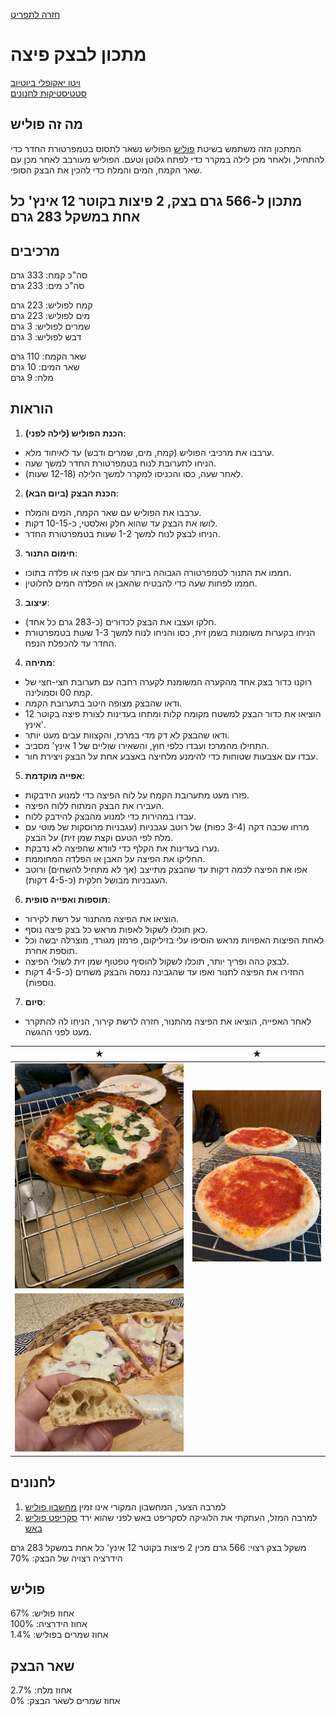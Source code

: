 [חזרה לתפריט](../index.MD)

# מתכון לבצק פיצה
[ויטו יאקופלי ביוטיוב](https://www.youtube.com/watch?v=LlrmaFmNdts&t=60s)  
[סטטיסטיקות לחנונים](#לחנונים)

## מה זה פוליש
המתכון הזה משתמש בשיטת [פוליש](https://he.wikipedia.org/wiki/%D7%91%D7%A6%D7%A7_%D7%9E%D7%A7%D7%93%D7%99%D7%9D)
הפוליש נשאר לתסוס בטמפרטורת החדר כדי להתחיל, ולאחר מכן לילה במקרר כדי לפתח גלוטן וטעם.
הפוליש מעורבב לאחר מכן עם שאר הקמח, המים והמלח כדי להכין את הבצק הסופי.

## מתכון ל-566 גרם בצק, 2 פיצות בקוטר 12 אינץ' כל אחת במשקל 283 גרם

## מרכיבים
סה"כ קמח: 333 גרם  
סה"כ מים: 233 גרם

קמח לפוליש: 223 גרם  
מים לפוליש: 223 גרם  
שמרים לפוליש: 3 גרם  
דבש לפוליש: 3 גרם

שאר הקמח: 110 גרם  
שאר המים: 10 גרם  
מלח: 9 גרם

## הוראות

1. **הכנת הפוליש (לילה לפני)**:
 - ערבבו את מרכיבי הפוליש (קמח, מים, שמרים ודבש) עד לאיחוד מלא.
 - הניחו לתערובת לנוח בטמפרטורת החדר למשך שעה.
 - לאחר שעה, כסו והכניסו למקרר למשך הלילה (12-18 שעות).

2. **הכנת הבצק (ביום הבא)**:
 - ערבבו את הפוליש עם שאר הקמח, המים והמלח.
 - לושו את הבצק עד שהוא חלק ואלסטי, כ-10-15 דקות.
 - הניחו לבצק לנוח למשך 1-2 שעות בטמפרטורת החדר.

3. **חימום התנור**:
 - חממו את התנור לטמפרטורה הגבוהה ביותר עם אבן פיצה או פלדה בתוכו.
 - חממו לפחות שעה כדי להבטיח שהאבן או הפלדה חמים לחלוטין.

3. **עיצוב**:
 - חלקו ועצבו את הבצק לכדורים (כ-283 גרם כל אחד).
 - הניחו בקערות משומנות בשמן זית, כסו והניחו לנוח למשך 1-3 שעות בטמפרטורת החדר עד להכפלת הנפח.

4. **מתיחה**:
 - רוקנו כדור בצק אחד מהקערה המשומנת לקערה רחבה עם תערובת חצי-חצי של קמח 00 וסמולינה.
 - ודאו שהבצק מצופה היטב בתערובת הקמח.
 - הוציאו את כדור הבצק למשטח מקומח קלות ומתחו בעדינות לצורת פיצה בקוטר 12 אינץ'.
 - ודאו שהבצק לא דק מדי במרכז, והקצוות עבים מעט יותר.
 - התחילו מהמרכז ועבדו כלפי חוץ, והשאירו שוליים של 1 אינץ' מסביב.
 - עבדו עם אצבעות שטוחות כדי להימנע מלחיצה באצבע אחת על הבצק ויצירת חור.

5. **אפייה מוקדמת**:
 - פזרו מעט מתערובת הקמח על לוח הפיצה כדי למנוע הידבקות.
 - העבירו את הבצק המתוח ללוח הפיצה.
 - עבדו במהירות כדי למנוע מהבצק להידבק ללוח.
 - מרחו שכבה דקה (3-4 כפות) של רוטב עגבניות (עגבניות מרוסקות של מוטי עם מלח לפי הטעם וקצת שמן זית) על הבצק.
 - נערו בעדינות את הקלף כדי לוודא שהפיצה לא נדבקת.
 - החליקו את הפיצה על האבן או הפלדה המחוממת.
 - אפו את הפיצה לכמה דקות עד שהבצק מתייצב (אך לא מתחיל להשחים) ורוטב העגבניות מבושל חלקית (כ-4-5 דקות).

6. **תוספות ואפייה סופית**:
 - הוציאו את הפיצה מהתנור על רשת לקירור.
 - כאן תוכלו לשקול לאפות מראש כל בצק פיצה נוסף.
 - לאחת הפיצות האפויות מראש הוסיפו עלי בזיליקום, פרמזן מגורד, מוצרלה יבשה וכל תוספת אחרת.
 - לבצק כהה ופריך יותר, תוכלו לשקול להוסיף טפטוף שמן זית לשולי הפיצה.
 - החזירו את הפיצה לתנור ואפו עד שהגבינה נמסה והבצק משחים (כ-4-5 דקות נוספות).

7. **סיום**:
 - לאחר האפייה, הוציאו את הפיצה מהתנור, חזרה לרשת קירור, הניחו לה להתקרר מעט לפני ההגשה.

|            ★                    |              ★                      |
|:-------------------------------:|:-----------------------------------:|
|  ![פיצה](../images/pizza.jpg)  | ![אפייה מוקדמת](../images/pizza2.jpeg) |
| ![פרוסה](../images/pizza3.jpeg) |                                     |



## לחנונים

1. למרבה הצער, המחשבון המקורי אינו זמין [מחשבון פוליש](https://ggalmazor.com/bread_making/poolish_recipe_calculator.html)
2. למרבה המזל, העתקתי את הלוגיקה לסקריפט באש לפני שהוא ירד [סקריפט פוליש באש](../poolish_calc.sh)

משקל בצק רצוי: 566 גרם  מכין 2 פיצות בקוטר 12 אינץ' כל אחת במשקל 283 גרם
הידרציה רצויה של הבצק: 70%

## פוליש
אחוז פוליש: 67%  
אחוז הידרציה: 100%  
אחוז שמרים בפוליש: 1.4%

## שאר הבצק
אחוז מלח: 2.7%  
אחוז שמרים לשאר הבצק: 0%